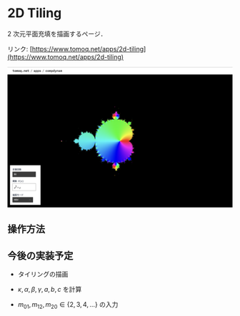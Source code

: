 # 2D Tiling

2 次元平面充填を描画するページ．

リンク: [https://www.tomoq.net/apps/2d-tiling](https://www.tomoq.net/apps/2d-tiling)

![スクリーンショット](./ss.png)

## 操作方法

## 今後の実装予定

- タイリングの描画

- $\kappa, \alpha, \beta, \gamma, a, b, c$ を計算

- $m_{01}, m_{12}, m_{20} \in\left\{2,3,4,\ldots\right\}$ の入力
